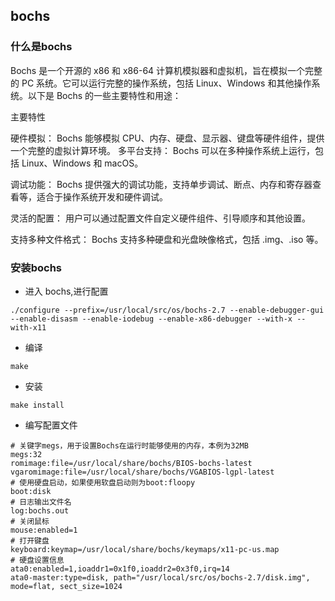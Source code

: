 
## bochs
### 什么是bochs
Bochs 是一个开源的 x86 和 x86-64 计算机模拟器和虚拟机，旨在模拟一个完整的 PC 系统。它可以运行完整的操作系统，包括 Linux、Windows 和其他操作系统。以下是 Bochs 的一些主要特性和用途：

主要特性

硬件模拟：
Bochs 能够模拟 CPU、内存、硬盘、显示器、键盘等硬件组件，提供一个完整的虚拟计算环境。
多平台支持：
Bochs 可以在多种操作系统上运行，包括 Linux、Windows 和 macOS。

调试功能：
Bochs 提供强大的调试功能，支持单步调试、断点、内存和寄存器查看等，适合于操作系统开发和硬件调试。

灵活的配置：
用户可以通过配置文件自定义硬件组件、引导顺序和其他设置。

支持多种文件格式：
Bochs 支持多种硬盘和光盘映像格式，包括 .img、.iso 等。
### 安装bochs
- 进入 bochs,进行配置
```
./configure --prefix=/usr/local/src/os/bochs-2.7 --enable-debugger-gui --enable-disasm --enable-iodebug --enable-x86-debugger --with-x --with-x11

```
- 编译
```
make
```
- 安装
```
make install
```
- 编写配置文件
```
# 关键字megs，用于设置Bochs在运行时能够使用的内存，本例为32MB
megs:32
romimage:file=/usr/local/share/bochs/BIOS-bochs-latest
vgaromimage:file=/usr/local/share/bochs/VGABIOS-lgpl-latest
# 使用硬盘启动，如果使用软盘启动则为boot:floopy
boot:disk
# 日志输出文件名
log:bochs.out
# 关闭鼠标
mouse:enabled=1
# 打开键盘
keyboard:keymap=/usr/local/share/bochs/keymaps/x11-pc-us.map
# 硬盘设置信息
ata0:enabled=1,ioaddr1=0x1f0,ioaddr2=0x3f0,irq=14
ata0-master:type=disk, path="/usr/local/src/os/bochs-2.7/disk.img", mode=flat, sect_size=1024